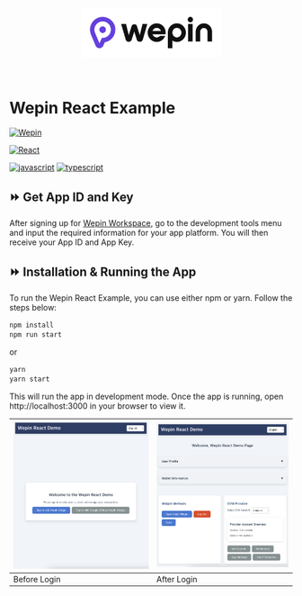 <br/>

<p align="center">
  <a href="https://www.wepin.io/">
      <picture>
        <source media="(prefers-color-scheme: dark)">
        <img alt="wepin logo" src="../../assets/wepin_logo_color.png" width="250" height="auto">
      </picture>
</a>
</p>

<br>


# Wepin React Example


[![Wepin](https://img.shields.io/badge/Wepin_WEB_SDK-6440DD?style=for-the-badge)](https://docs.wepin.io/widget-integration/web-javascript-sdk)

[![React](https://img.shields.io/badge/React-323330?style=for-the-badge&logo=react&logoColor=61DAFB)](https://react.dev/)

[![javascript](https://img.shields.io/badge/JavaScript-323330?style=for-the-badge&logo=javascript&logoColor=F7DF1E)](https://developer.mozilla.org/docs/Web/JavaScript)
[![typescript](https://img.shields.io/badge/TypeScript-007ACC?style=for-the-badge&logo=typescript&logoColor=white)](https://www.typescriptlang.org/)


## ⏩ Get App ID and Key
After signing up for [Wepin Workspace](https://workspace.wepin.io/), go to the development tools menu and input the required information for your app platform. You will then receive your App ID and App Key.

## ⏩ Installation & Running the App
To run the Wepin React Example, you can use either npm or yarn. Follow the steps below:
```bash
npm install
npm run start
```
or
```bash
yarn
yarn start
```
This will run the app in development mode.
Once the app is running, open http://localhost:3000 in your browser to view it.

| ![wepin react example](../../assets/wepin_react_example_login.png) | ![wepin react example](../../assets/wepin_react_example_provider.png) |
| ------------------------------------------------------------- | ------------------------------------------------------------- |
| Before Login                              | After Login                               |

